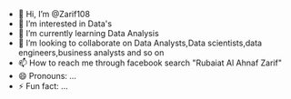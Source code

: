 - 👋 Hi, I’m @Zarif108
- 👀 I’m interested in Data's
- 🌱 I’m currently learning Data Analysis
- 💞️ I’m looking to collaborate on Data Analysts,Data scientists,data engineers,business analysts and so on
- 📫 How to reach me through facebook search "Rubaiat Al Ahnaf Zarif"
- 😄 Pronouns: ...
- ⚡ Fun fact: ...

<!---
Zarif108/Zarif108 is a ✨ special ✨ repository because its `README.md` (this file) appears on your GitHub profile.
You can click the Preview link to take a look at your changes.
--->
